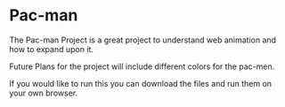 # Pac-man
The Pac-man Project is a great project to understand web animation and how to expand upon it.


Future Plans for the project will include different colors for the pac-men.

If you would like to run this you can download the files and run them on your own browser.
